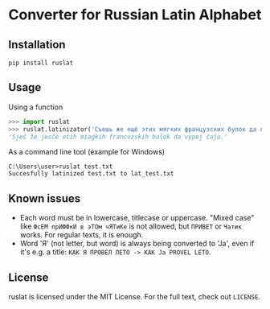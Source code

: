 # Converter for Russian Latin Alphabet

## Installation
```pip install ruslat```

## Usage
Using a function
```python
>>> import ruslat
>>> ruslat.latinizator('Съешь же ещё этих мягких французских булок да выпей чаю.')
'Sješ že jesčë etih miagkih francuzskih bulok da vypej čaju.'
```
As a command line tool (example for Windows)
```
C:\Users\user>ruslat test.txt
Succesfully latinized test.txt to lat_test.txt
```

## Known issues
- Each word must be in lowercase, titlecase or uppercase. "Mixed case" like `ФсЕМ прИФФкИ в эТОм чЯТиКе` is not allowed, but `ПРИВЕТ` or `Чатик` works. For regular texts, it is enough.
- Word 'Я' (not letter, but word) is always being converted to 'Ja', even if it's e.g. a title: `КАК Я ПРОВЕЛ ЛЕТО -> KAK Ja PROVEL LETO`.

## License
ruslat is licensed under the MIT License. For the full text, check out `LICENSE`.
